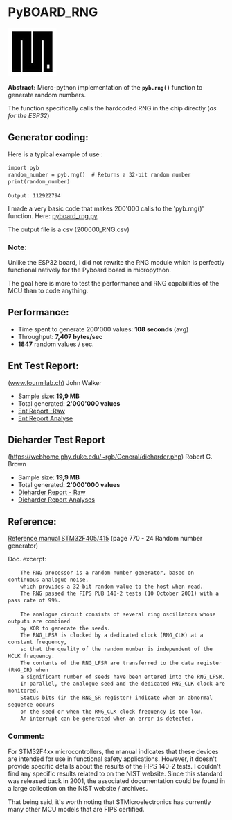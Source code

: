 # PyBOARD_RNG

![pic](https://github.com/MicroControleurMonde/PyBOARD_RNG/blob/main/Reports/MicroPython.jpg)

**Abstract:** Micro-python implementation of the **`pyb.rng()`** function to generate random numbers. 

The function specifically calls the hardcoded RNG in the chip directly (*as for the ESP32*)

## Generator coding:

Here is a typical example of use :

    import pyb
    random_number = pyb.rng()  # Returns a 32-bit random number
    print(random_number)
    
    Output: 112922794
I made a very basic code that makes 200'000 calls to the 'pyb.rng()' function. Here: [pyboard_rng.py](https://github.com/MicroControleurMonde/PyBOARD_RNG/blob/main/pyboard_rng.py)

The output file is a csv (200000_RNG.csv)

### Note:
Unlike the ESP32 board, I did not rewrite the RNG module which is perfectly functional natively for the Pyboard board in micropython.

The goal here is more to test the performance and RNG capabilities of the MCU than to code anything.

## Performance:

- Time spent to generate 200'000 values: **108 seconds** (avg)
- Throughput: **7,407 bytes/sec**
- **1847** random values / sec.

## Ent Test Report:

(www.fourmilab.ch) John Walker

- Sample size: **19,9 MB**
- Total generated: **2'000'000 values**
- [Ent Report -Raw](https://github.com/MicroControleurMonde/PyBOARD_RNG/blob/main/Reports/Ent_Report_2.000.000_RNG.txt)
- [Ent Report Analyse](https://github.com/MicroControleurMonde/PyBOARD_RNG/blob/main/Reports/Ent_2.000.000_Report_Analyse.md)

## Dieharder Test Report

(https://webhome.phy.duke.edu/~rgb/General/dieharder.php) Robert G. Brown

- Sample size: **19,9 MB**
- Total generated: **2'000'000 values**
- [Dieharder Report - Raw](https://github.com/MicroControleurMonde/PyBOARD_RNG/blob/main/Reports/dieharder%20200000.txt)
- [Dieharder Report Analyses](https://github.com/MicroControleurMonde/PyBOARD_RNG/blob/main/Reports/Dieharder_Report_Analyses.md)

## Reference:
[Reference manual STM32F405/415](https://www.st.com/resource/en/reference_manual/rm0090-stm32f405415-stm32f407417-stm32f427437-and-stm32f429439-advanced-armbased-32bit-mcus-stmicroelectronics.pdf) (page 770 - 24 Random number generator)

Doc. excerpt:

        The RNG processor is a random number generator, based on continuous analogue noise, 
        which provides a 32-bit random value to the host when read.
        The RNG passed the FIPS PUB 140-2 tests (10 October 2001) with a pass rate of 99%.

        The analogue circuit consists of several ring oscillators whose outputs are combined
        by XOR to generate the seeds. 
        The RNG_LFSR is clocked by a dedicated clock (RNG_CLK) at a constant frequency, 
        so that the quality of the random number is independent of the HCLK frequency.
        The contents of the RNG_LFSR are transferred to the data register (RNG_DR) when 
        a significant number of seeds have been entered into the RNG_LFSR.
        In parallel, the analogue seed and the dedicated RNG_CLK clock are monitored. 
        Status bits (in the RNG_SR register) indicate when an abnormal sequence occurs 
        on the seed or when the RNG_CLK clock frequency is too low. 
        An interrupt can be generated when an error is detected.

### Comment:

For STM32F4xx microcontrollers, the manual indicates that these devices are intended for use in functional safety applications. However, it doesn't provide specific details about the results of the FIPS 140-2 tests. I couldn't find any specific results related to on the NIST website. Since this standard was released back in 2001, the associated documentation could be found in a large collection on the NIST website / archives.

That being said, it's worth noting that STMicroelectronics has currently many other MCU models that are FIPS certified.

